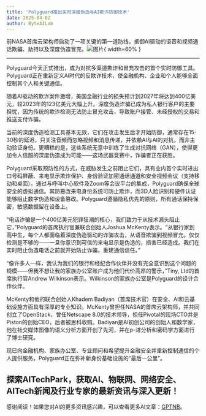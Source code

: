 ```yaml
---
title: 'Polyguard推出实时深度伪造与AI欺诈防御技术'
date: 2025-04-02
author: ByteAILab
---
```


前NASA首席云架构师启动了一项关键的第一道防线，抵御AI驱动的语音和视频通话欺骗、劫持以及深度伪造冒充。![图片](https://ai-techpark.com/wp-content/uploads/Polyguard-Launches.jpg){ width=60% }

---
Polyguard今天正式推出，成为对抗多渠道欺诈和冒充攻击的首个实时防御工具。Polyguard正在重新定义AI时代的反欺诈技术，使金融机构、企业和个人能够全面控制其个人和关键通信。

随着AI驱动的欺诈案件激增，美国金融行业的损失预计到2027年将达到400亿美元，较2023年的123亿美元大幅上升。深度伪造诈骗已成为私人银行客户的主要担忧，因为传统的欺诈检测无法防止冒充攻击，导致账户接管、未经授权的交易和推送支付诈骗。

当前的深度伪造检测工具基本无效，它们在攻击发生后才开始防御，通常存在15-30秒的延迟，只关注音频而忽略视频和消息传递，并依赖AI与AI的对抗，而非主动验证身份。更糟糕的是，这些系统无意中训练了生成对抗网络（GAN），使得更加令人信服的深度伪造成为可能——这场武器竞赛中，诈骗者正在获胜。

Polyguard采取预防性的方式，在威胁发生之前阻止它们，具有业内首个实时进出口号码屏蔽、来电显示欺诈保护、身份验证加密通话通道和安全视频会议（支持移动和桌面）。通过与呼叫中心软件及Zoom等会议平台的集成，Polyguard确保全球安全的虚拟通信。其防篡改来电身份系统可防止欺诈，而3D人脸识别和硬件认证能够阻止数字伪造和设备篡改。Polyguard遵循隐私优先的原则，所有通话保持保密，敏感数据留在设备上。

“电话诈骗是一个400亿美元犯罪狂潮的核心，我们致力于从技术源头阻止它，”Polyguard的首席执行官兼联合创始人Joshua McKenty表示。“从银行家到高中生，每个人都面临着深度伪造驱动的诈骗攻击，从语音欺骗到视频冒充。仅仅检测是不够的——一旦你意识到可信的来电显示是伪造的，损害已经造成。我们在实时阻止伪造电话之前就开始防止诈骗，重建通信信任。”

“像许多人一样，我认为我们的银行和经纪合作伙伴并没有完全意识到这个问题的规模——但我不想让我的家族办公室账户成为他们代价高昂的警示，”Tiny, Ltd的首席执行官Andrew Wilkinson表示。Wilkinson的家族办公室是Polyguard的设计合作伙伴。

McKenty和他的联合创始人Khadem Badiyan（首席技术官）在安全、AI和云基础设施方面具有深厚的专业知识。McKenty曾担任NASA的首席云架构师，并共同创立了OpenStack，曾任Netscape 8.0的技术领导，担任Pivotal的现场CTO并是Piston的创始CEO，后者被思科收购。Badiyan是AI初创公司的创始人和数学家，他在社交媒体图像的语义分析方面开创了先河，并在p-进分析和密码学方面进行了博士研究。

现已向金融机构、家族办公室、专业顾问和希望提升金融安全并重新控制通信的个人提供服务，Polyguard正在弥补新身份基础设施的“最后一公里”。

探索AITechPark，获取AI、物联网、网络安全、AITech新闻及行业专家的最新资讯与深入更新！
---
感谢阅读！如果您对AI的更多资讯感兴趣，可以查看更多AI文章：[GPTNB](https://gptnb.com)。